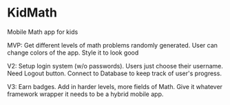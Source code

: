 KidMath
=======

Mobile Math app for kids


MVP:
Get different levels of math problems randomly generated.
User can change colors of the app.
Style it to look good


V2:
Setup login system (w/o passwords). Users just choose their username. Need Logout button.
Connect to Database to keep track of user's progress.


V3:
Earn badges.
Add in harder levels, more fields of Math.
Give it whatever framework wrapper it needs to be a hybrid mobile app.

